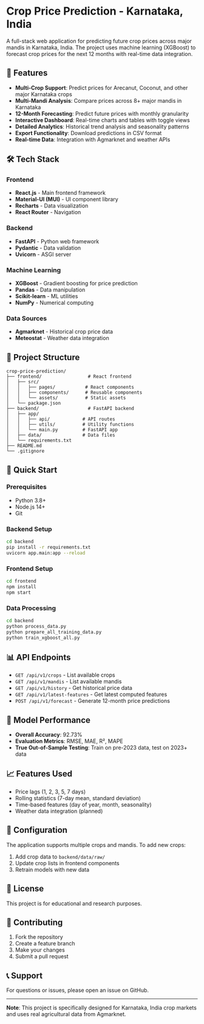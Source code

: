# Crop Price Prediction - Karnataka, India

A full-stack web application for predicting future crop prices across major mandis in Karnataka, India. The project uses machine learning (XGBoost) to forecast crop prices for the next 12 months with real-time data integration.

## 🌾 Features

- **Multi-Crop Support**: Predict prices for Arecanut, Coconut, and other major Karnataka crops
- **Multi-Mandi Analysis**: Compare prices across 8+ major mandis in Karnataka
- **12-Month Forecasting**: Predict future prices with monthly granularity
- **Interactive Dashboard**: Real-time charts and tables with toggle views
- **Detailed Analytics**: Historical trend analysis and seasonality patterns
- **Export Functionality**: Download predictions in CSV format
- **Real-time Data**: Integration with Agmarknet and weather APIs

## 🛠️ Tech Stack

### Frontend
- **React.js** - Main frontend framework
- **Material-UI (MUI)** - UI component library
- **Recharts** - Data visualization
- **React Router** - Navigation

### Backend
- **FastAPI** - Python web framework
- **Pydantic** - Data validation
- **Uvicorn** - ASGI server

### Machine Learning
- **XGBoost** - Gradient boosting for price prediction
- **Pandas** - Data manipulation
- **Scikit-learn** - ML utilities
- **NumPy** - Numerical computing

### Data Sources
- **Agmarknet** - Historical crop price data
- **Meteostat** - Weather data integration

## 📁 Project Structure

```
crop-price-prediction/
├── frontend/                 # React frontend
│   ├── src/
│   │   ├── pages/           # React components
│   │   ├── components/      # Reusable components
│   │   └── assets/          # Static assets
│   └── package.json
├── backend/                  # FastAPI backend
│   ├── app/
│   │   ├── api/            # API routes
│   │   ├── utils/          # Utility functions
│   │   └── main.py         # FastAPI app
│   ├── data/               # Data files
│   └── requirements.txt
├── README.md
└── .gitignore
```

## 🚀 Quick Start

### Prerequisites
- Python 3.8+
- Node.js 14+
- Git

### Backend Setup
```bash
cd backend
pip install -r requirements.txt
uvicorn app.main:app --reload
```

### Frontend Setup
```bash
cd frontend
npm install
npm start
```

### Data Processing
```bash
cd backend
python process_data.py
python prepare_all_training_data.py
python train_xgboost_all.py
```

## 📊 API Endpoints

- `GET /api/v1/crops` - List available crops
- `GET /api/v1/mandis` - List available mandis
- `GET /api/v1/history` - Get historical price data
- `GET /api/v1/latest-features` - Get latest computed features
- `POST /api/v1/forecast` - Generate 12-month price predictions

## 🎯 Model Performance

- **Overall Accuracy**: 92.73%
- **Evaluation Metrics**: RMSE, MAE, R², MAPE
- **True Out-of-Sample Testing**: Train on pre-2023 data, test on 2023+ data

## 📈 Features Used

- Price lags (1, 2, 3, 5, 7 days)
- Rolling statistics (7-day mean, standard deviation)
- Time-based features (day of year, month, seasonality)
- Weather data integration (planned)

## 🔧 Configuration

The application supports multiple crops and mandis. To add new crops:

1. Add crop data to `backend/data/raw/`
2. Update crop lists in frontend components
3. Retrain models with new data

## 📝 License

This project is for educational and research purposes.

## 🤝 Contributing

1. Fork the repository
2. Create a feature branch
3. Make your changes
4. Submit a pull request

## 📞 Support

For questions or issues, please open an issue on GitHub.

---

**Note**: This project is specifically designed for Karnataka, India crop markets and uses real agricultural data from Agmarknet. 